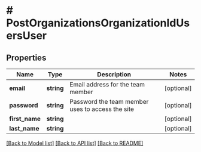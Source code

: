 # # PostOrganizationsOrganizationIdUsersUser

## Properties

Name | Type | Description | Notes
------------ | ------------- | ------------- | -------------
**email** | **string** | Email address for the team member | [optional]
**password** | **string** | Password the team member uses to access the site | [optional]
**first_name** | **string** |  | [optional]
**last_name** | **string** |  | [optional]

[[Back to Model list]](../../README.md#models) [[Back to API list]](../../README.md#endpoints) [[Back to README]](../../README.md)
